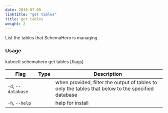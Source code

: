 ```yaml
---
date: 2019-07-05
linktitle: "get tables"
title: get tables
weight: 2
---
```


List the tables that SchemaHero is managing.

### Usage
kubectl schemahero get tables [flags]

Flag | Type |	Description
-----|------|------------
`-d`, `--database` | | when provided, filter the output of tables to only the tables that below to the specified database
`-h`, `--help`	| |	help for install
